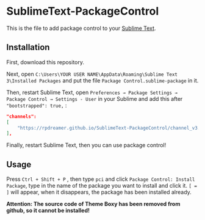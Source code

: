 # SublimeText-PackageControl

This is the file to add package control to your [Sublime Text](https://www.sublimetext.com/).

## Installation

First, download this repository. 

Next, open `C:\Users\YOUR USER NAME\AppData\Roaming\Sublime Text 3\Installed Packages` and put the file `Package Control.sublime-package` in it.

Then, restart Sublime Text, open `Preferences → Package Settings → Package Control → Settings - User` in your Sublime and add this after `"bootstrapped": true,` :
```json
"channels":
[
    "https://rpdreamer.github.io/SublimeText-PackageControl/channel_v3.json"
],
```

Finally, restart Sublime Text, then you can use package control!

## Usage

Press `Ctrl + Shift + P` , then type `pci` and click `Package Control: Install Package`, type in the name of the package you want to install and click it. `[ = ]` will appear, when it disappears, the package has been installed already.

**Attention: The source code of Theme Boxy has been removed from github, so it cannot be installed!**